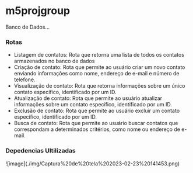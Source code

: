 # m5projgroup
Banco de Dados...

<h3>Rotas</h3>
<ul>
<li>Listagem de contatos: Rota que retorna uma lista de todos os contatos armazenados no banco de dados</li>
<li>Criação de contato: Rota que permite ao usuário criar um novo contato enviando informações como nome, endereço de e-mail e número de telefone.</li>
<li>Visualização de contato: Rota que retorna informações sobre um único contato específico, identificado por um ID.</li>
<li>Atualização de contato: Rota que permite ao usuário atualizar informações sobre um contato específico, identificado por um ID.</li>
<li>Exclusão de contato: Rota que permite ao usuário excluir um contato específico, identificado por um ID.</li>
<li>Busca de contato: Rota que permite ao usuário buscar contatos que correspondam a determinados critérios, como nome ou endereço de e-mail.</li>
</ul>
<h3>Depedencias Ultilizadas</h3>
![image](./img/Captura%20de%20tela%202023-02-23%20141453.png)